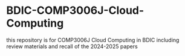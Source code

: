 # BDIC-COMP3006J-Cloud-Computing
this repository is for COMP3006J Cloud Computing in BDIC including review materials and recall of the 2024-2025 papers
